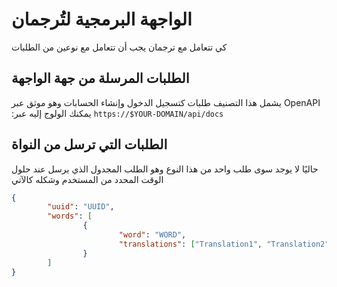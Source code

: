 # الواجهة البرمجية لتُرجمان

كي تتعامل مع ترجمان يجب أن تتعامل مع نوعين من الطلبات

## الطلبات المرسلة من جهة الواجهة 
يشمل هذا التصنيف طلبات كتسجيل الدخول وإنشاء الحسابات وهو موثق عبر OpenAPI :يمكنك الولوج إليه عبر
`https://$YOUR-DOMAIN/api/docs`
## الطلبات التي ترسل من النواة
حاليًا لا يوجد سوى طلب واحد من هذا النوع وهو الطلب المجدول الذي يرسل عند حلول الوقت المحدد من المستخدم وشكله كالآتي

```JSON
{
        "uuid": "UUID",
        "words": [
                {
                        "word": "WORD",
                        "translations": ["Translation1", "Translation2", ...]
                }
        ]
}
```
